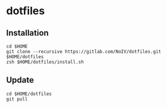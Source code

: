 # dotfiles

## Installation

```
cd $HOME
git clone --recursive https://gitlab.com/NoIV/dotfiles.git $HOME/dotfiles
zsh $HOME/dotfiles/install.sh
```

## Update

```
cd $HOME/dotfiles
git pull
```

